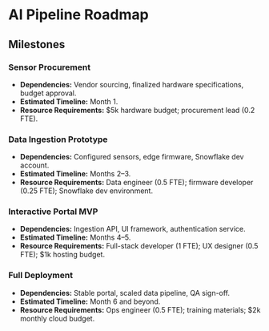 # AI Pipeline Roadmap

## Milestones

### Sensor Procurement
- **Dependencies:** Vendor sourcing, finalized hardware specifications, budget approval.
- **Estimated Timeline:** Month 1.
- **Resource Requirements:** $5k hardware budget; procurement lead (0.2 FTE).

### Data Ingestion Prototype
- **Dependencies:** Configured sensors, edge firmware, Snowflake dev account.
- **Estimated Timeline:** Months 2–3.
- **Resource Requirements:** Data engineer (0.5 FTE); firmware developer (0.25 FTE); Snowflake dev environment.

### Interactive Portal MVP
- **Dependencies:** Ingestion API, UI framework, authentication service.
- **Estimated Timeline:** Months 4–5.
- **Resource Requirements:** Full-stack developer (1 FTE); UX designer (0.5 FTE); $1k hosting budget.

### Full Deployment
- **Dependencies:** Stable portal, scaled data pipeline, QA sign-off.
- **Estimated Timeline:** Month 6 and beyond.
- **Resource Requirements:** Ops engineer (0.5 FTE); training materials; $2k monthly cloud budget.

